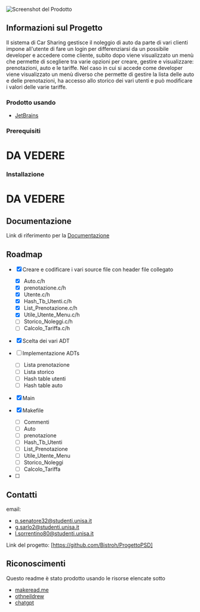 

![Screenshot del Prodotto](![image](https://github.com/user-attachments/assets/2c02da18-b021-44bc-ac74-05e5818a0702)
)

## Informazioni sul Progetto

Il sistema di Car Sharing gestisce il noleggio di auto da parte di vari clienti impone all'utente di fare un login per differenziarsi da un possibile developer e accedere come cliente, subito dopo viene visualizzato un menù che permette di scegliere tra varie opzioni per creare, gestire e visualizzare: prenotazioni, auto e le tariffe. Nel caso in cui si accede come developer viene visualizzato un menù diverso che permette di gestire la lista delle auto e delle prenotazioni, ha accesso allo storico dei vari utenti e può modificare i valori delle varie tariffe.

### Prodotto usando

- [JetBrains](https://www.jetbrains.com)

### Prerequisiti
# DA VEDERE

### Installazione
# DA VEDERE

## Documentazione

Link di riferimento per la [Documentazione](https://example.com)

## Roadmap

- [X] Creare e codificare i vari source file con header file collegato
  - [X] Auto.c/h
  - [X] prenotazione.c/h
  - [X] Utente.c/h
  - [X] Hash_Tb_Utenti.c/h
  - [X] List_Prenotazione.c/h
  - [X] Utile_Utente_Menu.c/h
  - [ ] Storico_Noleggi.c/h
  - [ ] Calcolo_Tariffa.c/h
        
- [X] Scelta dei vari ADT
- [ ] Implementazione ADTs
  - [ ] Lista prenotazione
  - [ ] Lista storico
  - [ ] Hash table utenti
  - [ ] Hash table auto
        
- [X] Main
- [X] Makefile
  
  - [ ] Commenti
  - [ ] Auto
  - [ ] prenotazione
  - [ ] Hash_Tb_Utenti
  - [ ] List_Prenotazione
  - [ ] Utile_Utente_Menu
  - [ ] Storico_Noleggi
  - [ ] Calcolo_Tariffa
-[ ]

## Contatti

email: 
- p.senatore32@studenti.unisa.it
- g.sarlo2@studenti.unisa.it
- l.sorrentino80@studenti.unisa.it

Link del progetto: [https://github.com/Bistroh/ProgettoPSD]

## Riconoscimenti

Questo readme è stato prodotto usando le risorse elencate sotto 
- [makeread.me](https://github.com/ShaanCoding/ReadME-Generator)
- [othneildrew](https://github.com/othneildrew/Best-README-Template)
- [chatgpt](https://chatgpt.com)
